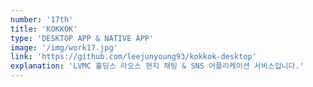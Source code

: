 ```yaml
---
number: '17th'
title: 'KOKKOK'
type: 'DESKTOP APP & NATIVE APP'
image: '/img/work17.jpg'
link: 'https://github.com/leejunyoung93/kokkok-desktop'
explanation: 'LVMC 홀딩스 라오스 현지 채팅 & SNS 어플리케이션 서비스입니다.'
---
```

